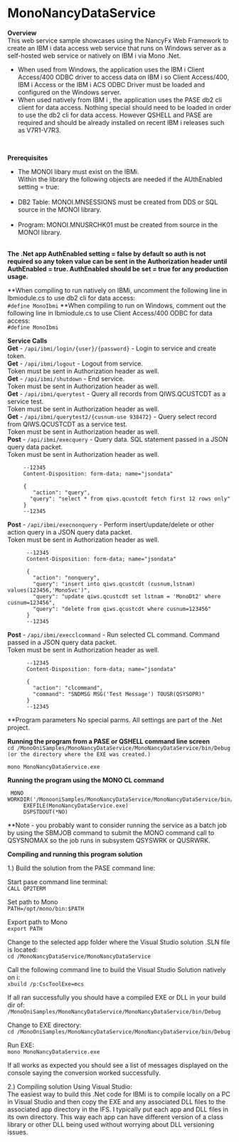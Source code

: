 ﻿# MonoNancyDataService

**Overview**<br>
This web service sample showcases using the NancyFx Web Framework to create an
IBM i data access web service that runs on Windows server as a self-hosted web service or natively on IBM i via Mono .Net.
* When used from Windows, the application uses the IBM i Client Access/400 ODBC driver to access data on IBM i
so Client Access/400, IBM i Access or the IBM i ACS ODBC Driver must be loaded and configured on the Windows server.
* When used natively from IBM i , the application uses the PASE db2 cli client for data access. 
Nothing special should need to be loaded in order to use the db2 cli for data access. However QSHELL and PASE are required and should be already installed on recent IBM i releases such as V7R1-V7R3.
<br>

**Prerequisites**<br>
* The MONOI libary must exist on the IBMi. <br>
Within the library the following objects are needed if the AUthEnabled setting = true:<br><br>
* DB2 Table: MONOI.MNSESSIONS must be created from DDS or SQL source in the MONOI library.<br><br>
* Program: MONOI.MNUSRCHK01 must be created from source in the MONOI library.<br><br>

**The .Net app AuthEnabled setting = false by default so auth is not required so any token value can be sent in the Authorization header until AuthEnabled = true. AuthEnabled should be set = true for any production usage.**<br>

**When compiling to run natively on IBMi, uncomment the following line in Ibmiodule.cs to use db2 cli for data access:<br>
```#define MonoIbmi```
**When compiling to run on Windows, comment out the following line in Ibmiodule.cs to use Client Access/400 ODBC for data access:<br>
```#define MonoIbmi```

**Service Calls**<br>
**Get** - ```/api/ibmi/login/{user}/{password}``` - Login to service and create token.<br>
**Get** - ```/api/ibmi/logout``` - Logout from service. <br>
Token must be sent in Authorization header as well.<br>
**Get** - ```/api/ibmi/shutdown``` - End service.<br> 
      Token must be sent in Authorization header as well.<br>
**Get** - ```/api/ibmi/querytest``` - Query all records from QIWS.QCUSTCDT as a service test.<br> 
      Token must be sent in Authorization header as well.<br>
**Get** - ```/api/ibmi/querytest2/{cusnum-use 938472}``` - Query select record from QIWS.QCUSTCDT as a service test.<br> 
      Token must be sent in Authorization header as well.<br>
**Post** - ```/api/ibmi/execquery``` - Query data. SQL statement passed in a JSON query data packet.<br> 
      Token must be sent in Authorization header as well.<br>
 ```
      --12345
      Content-Disposition: form-data; name="jsondata"

      {
         "action": "query",
        "query": "select * from qiws.qcustcdt fetch first 12 rows only"
      }
      --12345
```

**Post** - ```/api/ibmi/execnonquery``` - Perform insert/update/delete or other action query in a JSON query data packet.<br> 
      Token must be sent in Authorization header as well.<br>
```
      --12345
      Content-Disposition: form-data; name="jsondata"

      {
        "action": "nonquery",
        "query": "insert into qiws.qcustcdt (cusnum,lstnam) values(123456,'MonoSvc')",
        "query": "update qiws.qcustcdt set lstnam = 'MonoDt2' where cusnum=123456",
        "query": "delete from qiws.qcustcdt where cusnum=123456"
      }
      --12345
```
**Post** - ```/api/ibmi/execclcommand``` - Run selected CL command. Command passed in a JSON query data packet.<br> 
      Token must be sent in Authorization header as well.<br>
```
      --12345
      Content-Disposition: form-data; name="jsondata"

      {
        "action": "clcommand",
        "command": "SNDMSG MSG('Test Message') TOUSR(QSYSOPR)"
      }
      --12345
```

**Program parameters
No special parms. All settings are part of the .Net project.<br>

**Running the program from a PASE or QSHELL command line screen**<br>
`cd /MonoOniSamples/MonoNancyDataService/MonoNancyDataService/bin/Debug (or the directory where the EXE was created.)`

`mono MonoNancyDataService.exe`

**Running the program using the MONO CL command**<br>
```
 MONO WORKDIR('/MonooniSamples/MonoNancyDataService/MonoNancyDataService/bin/Debug')                    
     EXEFILE(MonoNancyDataService.exe)                                  
     DSPSTDOUT(*NO)                                            
```
**Note - you probably want to consider running the service as a batch job by using the SBMJOB command to submit the MONO command call to QSYSNOMAX so the job runs in subsystem QSYSWRK or QUSRWRK. 

**Compiling and running this program solution**<br>

1.) Build the solution from the PASE command line:

Start pase command line terminal:<br>
`CALL QP2TERM`

Set path to Mono<br>
`PATH=/opt/mono/bin:$PATH`

Export path to Mono<br>
`export PATH`

Change to the selected app folder where the Visual Studio solution .SLN file is located:<br>
`cd /MonoNancyDataService/MonoNancyDataService`

Call the following command line to build the Visual Studio Solution natively on i:<br>
`xbuild /p:CscToolExe=mcs`

If all ran successfully you should have a compiled EXE or DLL in your build dir of:<br>
`/MonoOniSamples/MonoNancyDataService/MonoNancyDataService/bin/Debug`

Change to EXE directory:<br>
`cd /MonoOniSamples/MonoNancyDataService/MonoNancyDataService/bin/Debug`

Run EXE:<br>
`mono MonoNancyDataService.exe`

If all works as expected you should see a list of messages displayed on the 
console saying the conversion worked successfully.

2.) Compiling solution Using Visual Studio:<br>
The easiest way to build this .Net code for IBMi is to compile locally on a PC in Visual Studio
and then copy the EXE and any associated DLL files to the associated app directory in the IFS. 
I typically put each app and DLL files in its own directory. This way each app can have different
version of a class library or other DLL being used without worrying about DLL versioning issues.
